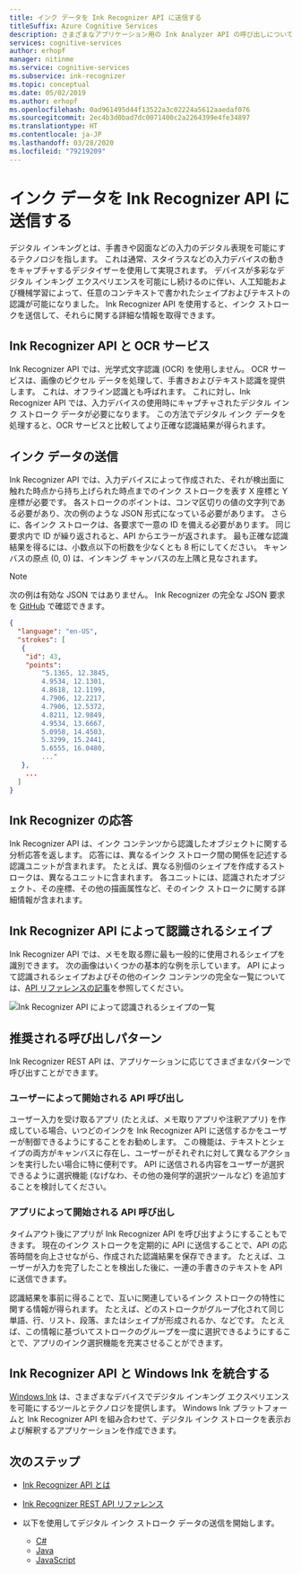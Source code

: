 ```yaml
---
title: インク データを Ink Recognizer API に送信する
titleSuffix: Azure Cognitive Services
description: さまざまなアプリケーション用の Ink Analyzer API の呼び出しについて学習します
services: cognitive-services
author: erhopf
manager: nitinme
ms.service: cognitive-services
ms.subservice: ink-recognizer
ms.topic: conceptual
ms.date: 05/02/2019
ms.author: erhopf
ms.openlocfilehash: 0ad961495d44f13522a3c02224a5612aaedaf076
ms.sourcegitcommit: 2ec4b3d0bad7dc0071400c2a2264399e4fe34897
ms.translationtype: HT
ms.contentlocale: ja-JP
ms.lasthandoff: 03/28/2020
ms.locfileid: "79219209"
---
```

# <a name="send-ink-data-to-the-ink-recognizer-api"></a>インク データを Ink Recognizer API に送信する 

デジタル インキングとは、手書きや図面などの入力のデジタル表現を可能にするテクノロジを指します。 これは通常、スタイラスなどの入力デバイスの動きをキャプチャするデジタイザーを使用して実現されます。 デバイスが多彩なデジタル インキング エクスペリエンスを可能にし続けるのに伴い、人工知能および機械学習によって、任意のコンテキストで書かれたシェイプおよびテキストの認識が可能になりました。 Ink Recognizer API を使用すると、インク ストロークを送信して、それらに関する詳細な情報を取得できます。 

## <a name="the-ink-recognizer-api-vs-ocr-services"></a>Ink Recognizer API と OCR サービス

Ink Recognizer API では、光学式文字認識 (OCR) を使用しません。 OCR サービスは、画像のピクセル データを処理して、手書きおよびテキスト認識を提供します。 これは、オフライン認識とも呼ばれます。 これに対し、Ink Recognizer API では、入力デバイスの使用時にキャプチャされたデジタル インク ストローク データが必要になります。 この方法でデジタル インク データを処理すると、OCR サービスと比較してより正確な認識結果が得られます。 

## <a name="sending-ink-data"></a>インク データの送信

Ink Recognizer API では、入力デバイスによって作成された、それが検出面に触れた時点から持ち上げられた時点までのインク ストロークを表す X 座標と Y 座標が必要です。 各ストロークのポイントは、コンマ区切りの値の文字列である必要があり、次の例のような JSON 形式になっている必要があります。 さらに、各インク ストロークは、各要求で一意の ID を備える必要があります。 同じ要求内で ID が繰り返されると、API からエラーが返されます。 最も正確な認識結果を得るには、小数点以下の桁数を少なくとも 8 桁にしてください。 キャンバスの原点 (0, 0) は、インキング キャンバスの左上隅と見なされます。

> [!NOTE]
> 次の例は有効な JSON ではありません。 Ink Recognizer の完全な JSON 要求を [GitHub](https://go.microsoft.com/fwlink/?linkid=2089909) で確認できます。
 
```json
{
  "language": "en-US",
  "strokes": [
   {
    "id": 43,
    "points": 
        "5.1365, 12.3845,
        4.9534, 12.1301,
        4.8618, 12.1199,
        4.7906, 12.2217,
        4.7906, 12.5372,
        4.8211, 12.9849,
        4.9534, 13.6667,
        5.0958, 14.4503,
        5.3299, 15.2441,
        5.6555, 16.0480,
        ..."
   },
    ...
  ]
}
```

## <a name="ink-recognizer-response"></a>Ink Recognizer の応答

Ink Recognizer API は、インク コンテンツから認識したオブジェクトに関する分析応答を返します。 応答には、異なるインク ストローク間の関係を記述する認識ユニットが含まれます。 たとえば、異なる別個のシェイプを作成するストロークは、異なるユニットに含まれます。 各ユニットには、認識されたオブジェクト、その座標、その他の描画属性など、そのインク ストロークに関する詳細情報が含まれます。

## <a name="shapes-recognized-by-the-ink-recognizer-api"></a>Ink Recognizer API によって認識されるシェイプ

Ink Recognizer API では、メモを取る際に最も一般的に使用されるシェイプを識別できます。 次の画像はいくつかの基本的な例を示しています。 API によって認識されるシェイプおよびその他のインク コンテンツの完全な一覧については、[API リファレンスの記事](https://go.microsoft.com/fwlink/?linkid=2089907)を参照してください。 

![Ink Recognizer API によって認識されるシェイプの一覧](../media/shapes.png)

## <a name="recommended-calling-patterns"></a>推奨される呼び出しパターン

Ink Recognizer REST API は、アプリケーションに応じてさまざまなパターンで呼び出すことができます。 

### <a name="user-initiated-api-calls"></a>ユーザーによって開始される API 呼び出し

ユーザー入力を受け取るアプリ (たとえば、メモ取りアプリや注釈アプリ) を作成している場合、いつどのインクを Ink Recognizer API に送信するかをユーザーが制御できるようにすることをお勧めします。 この機能は、テキストとシェイプの両方がキャンバスに存在し、ユーザーがそれぞれに対して異なるアクションを実行したい場合に特に便利です。 API に送信される内容をユーザーが選択できるように選択機能 (なげなわ、その他の幾何学的選択ツールなど) を追加することを検討してください。  

### <a name="app-initiated-api-calls"></a>アプリによって開始される API 呼び出し

タイムアウト後にアプリが Ink Recognizer API を呼び出すようにすることもできます。 現在のインク ストロークを定期的に API に送信することで、API の応答時間を向上させながら、作成された認識結果を保存できます。 たとえば、ユーザーが入力を完了したことを検出した後に、一連の手書きのテキストを API に送信できます。 

認識結果を事前に得ることで、互いに関連しているインク ストロークの特性に関する情報が得られます。 たとえば、どのストロークがグループ化されて同じ単語、行、リスト、段落、またはシェイプが形成されるか、などです。 たとえば、この情報に基づいてストロークのグループを一度に選択できるようにすることで、アプリのインク選択機能を充実させることができます。

## <a name="integrate-the-ink-recognizer-api-with-windows-ink"></a>Ink Recognizer API と Windows Ink を統合する

[Windows Ink](https://docs.microsoft.com/windows/uwp/design/input/pen-and-stylus-interactions) は、さまざまなデバイスでデジタル インキング エクスペリエンスを可能にするツールとテクノロジを提供します。 Windows Ink プラットフォームと Ink Recognizer API を組み合わせて、デジタル インク ストロークを表示および解釈するアプリケーションを作成できます。

## <a name="next-steps"></a>次のステップ

* [Ink Recognizer API とは](../overview.md)
* [Ink Recognizer REST API リファレンス](https://go.microsoft.com/fwlink/?linkid=2089907)

* 以下を使用してデジタル インク ストローク データの送信を開始します。
    * [C#](../quickstarts/csharp.md)
    * [Java](../quickstarts/java.md)
    * [JavaScript](../quickstarts/javascript.md)
